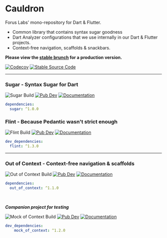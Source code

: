 # Cauldron

Forus Labs' mono-repository for Dart & Flutter.
* Common library that contains syntax sugar goodness
* Dart Analyzer configurations that we use internally in our Dart & Flutter projects.
* Context-free navigation, scaffolds & snackbars.

**Please view the [stable brunch](https://github.com/forus-labs/cauldron/tree/stable) for a production version.**

[![Codecov](https://codecov.io/gh/forus-labs/cauldron/branch/master/graph/badge.svg)](https://codecov.io/gh/forus-labs/cauldron)
[![Stable Source Code](https://img.shields.io/badge/stable-branch-blue.svg)](https://travis-ci.com/forus-labs/cauldron/tree/stable)

***
### Sugar - Syntax Sugar for Dart

![Sugar Build](https://github.com/forus-labs/cauldron/workflows/Sugar%20Build/badge.svg)
[![Pub Dev](https://img.shields.io/pub/v/sugar)](https://pub.dev/packages/sugar)
[![Documentation](https://img.shields.io/badge/documentation-1.0.0-brightgreen.svg)](https://pub.dev/documentation/sugar/latest/)

```YAML
dependencies:
  sugar: ^1.0.0
```

### Flint - Because Pedantic wasn't strict enough

![Flint Build](https://github.com/forus-labs/cauldron/workflows/Flint%20Build/badge.svg)
[![Pub Dev](https://img.shields.io/pub/v/flint)](https://pub.dev/packages/flint)
[![Documentation](https://img.shields.io/badge/documentation-1.3.0-brightgreen.svg)](https://pub.dev/documentation/flint/latest/)

```YAML
dev_dependencies:
  flint: ^1.3.0
```

***
### Out of Context - Context-free navigation & scaffolds

![Out of Context Build](https://github.com/forus-labs/cauldron/workflows/Out%20of%20Context%20Build/badge.svg)
[![Pub Dev](https://img.shields.io/pub/v/out_of_context)](https://pub.dev/packages/out_of_context)
[![Documentation](https://img.shields.io/badge/documentation-1.1.0-brightgreen.svg)](https://pub.dev/documentation/out_of_context/latest/)

```YAML
dependencies:
  out_of_context: ^1.1.0
```

<br>

_**Companion project for testing**_

![Mock of Context Build](https://github.com/forus-labs/cauldron/workflows/Mock%20of%20Context%20Build/badge.svg)
[![Pub Dev](https://img.shields.io/pub/v/mock_of_context)](https://pub.dev/packages/mock_of_context)
[![Documentation](https://img.shields.io/badge/documentation-1.2.0-brightgreen.svg)](https://pub.dev/documentation/mock_of_context/latest/)

```YAML
dev_dependencies:
    mock_of_context: ^1.2.0
```





